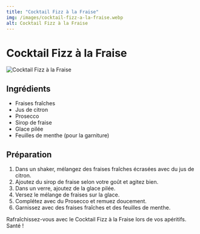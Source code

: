 ```yaml
---
title: "Cocktail Fizz à la Fraise"
img: /images/cocktail-fizz-a-la-fraise.webp
alt: Cocktail Fizz à la Fraise
---
```


# Cocktail Fizz à la Fraise

![Cocktail Fizz à la Fraise](/images/cocktail-fizz-a-la-fraise.webp)

## Ingrédients

-   Fraises fraîches
-   Jus de citron
-   Prosecco
-   Sirop de fraise
-   Glace pilée
-   Feuilles de menthe (pour la garniture)

## Préparation

1. Dans un shaker, mélangez des fraises fraîches écrasées avec du jus de citron.
2. Ajoutez du sirop de fraise selon votre goût et agitez bien.
3. Dans un verre, ajoutez de la glace pilée.
4. Versez le mélange de fraises sur la glace.
5. Complétez avec du Prosecco et remuez doucement.
6. Garnissez avec des fraises fraîches et des feuilles de menthe.

Rafraîchissez-vous avec le Cocktail Fizz à la Fraise lors de vos apéritifs. Santé !
